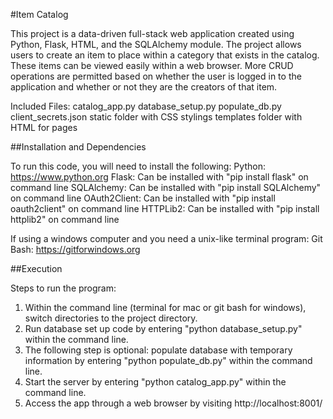 #Item Catalog

  This project is a data-driven full-stack web application created using Python, Flask, HTML, and the SQLAlchemy module. The project allows users to create an item to place within a category that exists in the catalog. These items can be viewed easily within a web browser. More CRUD operations are permitted based on whether the user is logged in to the application and whether or not they are the creators of that item.

  Included Files:
    catalog_app.py
    database_setup.py
    populate_db.py
    client_secrets.json
    static folder with CSS stylings
    templates folder with HTML for pages

##Installation and Dependencies

To run this code, you will need to install the following:
  Python: https://www.python.org
  Flask: Can be installed with "pip install flask" on command line
  SQLAlchemy: Can be installed with "pip install SQLAlchemy" on command line
  OAuth2Client: Can be installed with "pip install oauth2client" on command line
  HTTPLib2: Can be installed with "pip install httplib2" on command line

If using a windows computer and you need a unix-like terminal program:
  Git Bash: https://gitforwindows.org
  
##Execution

Steps to run the program:
  1. Within the command line (terminal for mac or git bash for windows), switch directories to the project directory.
  2. Run database set up code by entering "python database_setup.py" within the command line.
  3. The following step is optional: populate database with temporary information by entering "python populate_db.py" within the command line.
  4. Start the server by entering "python catalog_app.py" within the command line.
  5. Access the app through a web browser by visiting http://localhost:8001/


